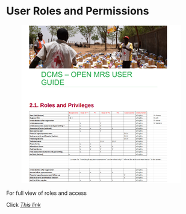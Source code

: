 # User Roles and Permissions

<figure><img src="../.gitbook/assets/image (93).png" alt=""><figcaption></figcaption></figure>

For full view of roles and access

Click [_This link_](https://collab.ext.icrc.org/sites/TS_ASSIST/_layouts/15/WopiFrame.aspx?sourcedoc=%7BCC047EAF-646B-4DC2-9D8E-1FB89C57D93B%7D\&file=October%202023%20PRP%20Roles%20and%20Privilege.xlsx\&action=default\&CT=1733215096017\&OR=DocLibClassicUI)
